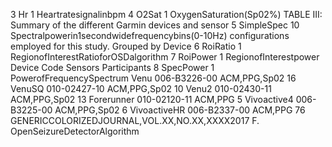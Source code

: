 3 Hr 1 Heartratesignalinbpm
4 O2Sat 1 OxygenSaturation(Sp02%)
TABLE III: Summary of the different Garmin devices and sensor
5 SimpleSpec 10 Spectralpowerin1secondwidefrequencybins(0-10Hz)
configurations employed for this study. Grouped by Device
6 RoiRatio 1 RegionofInterestRatioforOSDalgorithm
7 RoiPower 1 RegionofInterestpower
Device Code Sensors Participants
8 SpecPower 1 PowerofFrequencySpectrum
Venu 006-B3226-00 ACM,PPG,Sp02 16
VenuSQ 010-02427-10 ACM,PPG,Sp02 10
Venu2 010-02430-11 ACM,PPG,Sp02 13
Forerunner 010-02120-11 ACM,PPG 5
Vivoactive4 006-B3225-00 ACM,PPG,Sp02 6
VivoactiveHR 006-B2337-00 ACM,PPG 76 GENERICCOLORIZEDJOURNAL,VOL.XX,NO.XX,XXXX2017
F. OpenSeizureDetectorAlgorithm